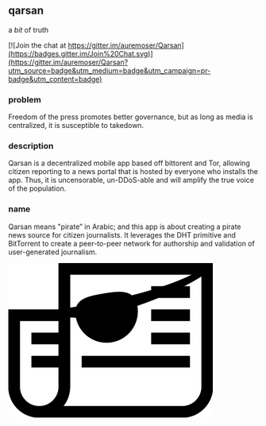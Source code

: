 ## qarsan

a _bit_ of truth

[![Join the chat at https://gitter.im/auremoser/Qarsan](https://badges.gitter.im/Join%20Chat.svg)](https://gitter.im/auremoser/Qarsan?utm_source=badge&utm_medium=badge&utm_campaign=pr-badge&utm_content=badge)

### problem

Freedom of the press promotes better governance, but as long as media is centralized, it is susceptible to takedown.

### description
Qarsan is a decentralized mobile app based off bittorent and Tor, allowing citizen reporting to a news portal that is hosted by everyone who installs the app. Thus, it is uncensorable, un-DDoS-able and will amplify the true voice of the population.

### name

Qarsan means "pirate” in Arabic; and this app is about creating a pirate news source for citizen journalists. It leverages the DHT primitive and BitTorrent to create a peer-to-peer network for authorship and validation of user-generated journalism.


![Arrr Matey](https://raw.githubusercontent.com/NYUAD-Hackathon/Qarsan/master/img/logo.png)
